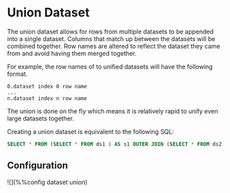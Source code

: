 # Union Dataset

The union dataset allows for rows from multiple datasets to be appended
into a single dataset. Columns that match up between the datasets will be
combined together. Row names are altered to reflect the dataset they came
from and avoid having them merged together.

For example, the row names of to unified datasets will have the following
format.

```
0.dataset index 0 row name
...
n.dataset index n row name
```

The union is done on the fly which means it is relatively rapid to unify even
large datasets together.

Creating a union dataset is equivalent to the following SQL:

```sql
SELECT * FROM (SELECT * FROM ds1 ) AS s1 OUTER JOIN (SELECT * FROM ds2) AS s2 ON false
```

## Configuration

![](%%config dataset union)
